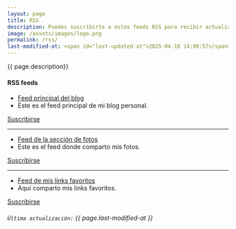 ```yaml
---
layout: page
title: RSS
description: Puedes suscribirte a estos feeds RSS para recibir actualiaciones de mi contenido.
image: /assets/images/logo.png
permalink: /rss/
last-modified-at: <span id="last-updated-at">2025-04-18 14:00:57</span>
---
```


<div class="text-center">
{{ page.description}}
</div>

<div class="row">
<div class="col-12 my-auto">

<div class="card text-center mb-0">
<div class="card-header">
<h4 class="card-title">
<i class="fa-solid fa-square-rss"></i> RSS feeds
</h4>
</div>
<div class="card-body">
<div class="row">
<div class="col-6 my-auto">
<ul class="list-unstyled">
<li>
<a href="https://blog.luiscarlospando.com/rss/">
Feed principal del blog
</a>
</li>
<li>
Este es el feed principal de mi blog personal.
</li>
</ul>
</div>
<div class="col-6 my-auto">
<a class="btn btn-primary btn-lg" href="https://blog.luiscarlospando.com/rss/">
<i class="fa-solid fa-square-rss"></i> Suscribirse
</a>
</div>
</div>
<hr>
<div class="row">
<div class="col-6 my-auto">
<ul class="list-unstyled">
<li>
<a href="https://blog.luiscarlospando.com/photos/rss">
Feed de la sección de fotos
</a>
</li>
<li>
Este es el feed donde comparto mis fotos.
</li>
</ul>
</div>
<div class="col-6 my-auto">
<a class="btn btn-primary btn-lg" href="https://blog.luiscarlospando.com/photos/rss">
<i class="fa-solid fa-square-rss"></i> Suscribirse
</a>
</div>
</div>
<hr>
<div class="row">
<div class="col-6 my-auto">
<ul class="list-unstyled">
<li>
<a href="https://bg.raindrop.io/rss/public/50598757">
Feed de mis links favoritos
</a>
</li>
<li>
Aquí comparto mis links favoritos.
</li>
</ul>
</div>
<div class="col-6 my-auto">
<a class="btn btn-primary btn-lg" href="https://bg.raindrop.io/rss/public/50598757">
<i class="fa-solid fa-square-rss"></i> Suscribirse
</a>
</div>
</div>
</div>
<div class="card-footer text-muted">
<h6>
<code>Última actualización:</code> {{ page.last-modified-at }}
</h6>
</div>
</div>

</div>
</div>

[1]: #discord-tag
[2]: #nintendo-switch
[3]: https://www.backloggd.com/u/mijo/playing/
[4]: /games/mario-kart/
[5]: /games/splatoon/
